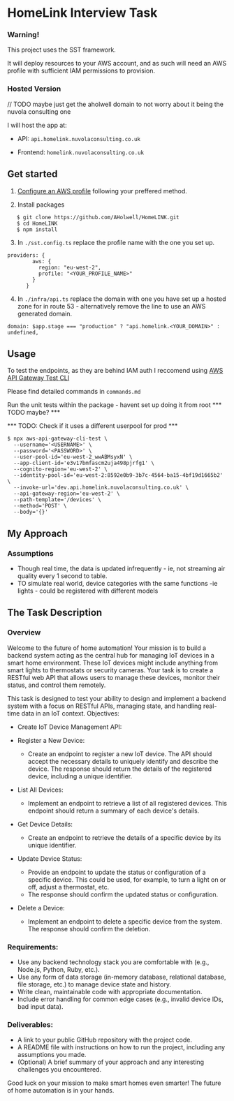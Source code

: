 # HomeLink Interview Task


### Warning!

This project uses the SST framework.

It will deploy resources to your AWS account, and as such will need an AWS profile with sufficient IAM permissions to provision.

### Hosted Version
// TODO maybe just get the aholwell domain to not worry about it being the nuvola consulting one

I will host the app at:

* API: ```api.homelink.nuvolaconsulting.co.uk```

* Frontend: ```homelink.nuvolaconsulting.co.uk```

## Get started

1. [Configure an AWS profile](https://docs.aws.amazon.com/cli/v1/userguide/cli-configure-files.html) following your preffered method.

2. Install packages
```
   $ git clone https://github.com/AHolwell/HomeLINK.git
   $ cd HomeLINK
   $ npm install
```

3. In `./sst.config.ts` replace the profile name with the one you set up.

```
providers: {
        aws: {
          region: "eu-west-2",
          profile: "<YOUR_PROFILE_NAME>"
        }
      }
```

4. In `./infra/api.ts` replace the domain with one you have set up a hosted zone for in route 53 - alternatively remove the line to use an AWS generated domain.
```
domain: $app.stage === "production" ? "api.homelink.<YOUR_DOMAIN>" : undefined,
```

## Usage

To test the endpoints, as they are behind IAM auth I reccomend using [AWS API Gateway Test CLI](https://github.com/AnomalyInnovations/aws-api-gateway-cli-test)

Please find detailed commands in ```commands.md```

Run the unit tests within the package - havent set up doing it from root *** TODO maybe? *** 

*** TODO: Check if it uses a different userpool for prod ***

```
$ npx aws-api-gateway-cli-test \
  --username='<USERNAME>' \
  --password='<PASSWORD>' \
  --user-pool-id='eu-west-2_wwABMsyxN' \
  --app-client-id='e3v17bmfascm2uja498pjrfg1' \
  --cognito-region='eu-west-2' \
  --identity-pool-id='eu-west-2:8592e0b9-3b7c-4564-ba15-4bf19d1665b2' \
  --invoke-url='dev.api.homelink.nuvolaconsulting.co.uk' \
  --api-gateway-region='eu-west-2' \
  --path-template='/devices' \
  --method='POST' \
  --body='{}'
```

## My Approach
### Assumptions

* Though real time, the data is updated infrequently - ie, not streaming air quality every 1 second to table.
* TO simulate real world, device categories with the same functions -ie lights - could be registered with different models

## The Task Description

### Overview

Welcome to the future of home automation! Your mission is to build a backend system acting as the central hub for managing IoT devices in a smart home environment. These IoT devices might include anything from smart lights to thermostats or security cameras. Your task is to create a RESTful web API that allows users to manage these devices, monitor their status, and control them remotely.

This task is designed to test your ability to design and implement a backend system with a focus on RESTful APIs, managing state, and handling real-time data in an IoT context.
Objectives:

* Create IoT Device Management API:

* Register a New Device:
   * Create an endpoint to register a new IoT device. The API should accept the necessary details to uniquely identify and describe the device.
            The response should return the details of the registered device, including a unique identifier.

* List All Devices:
   * Implement an endpoint to retrieve a list of all registered devices. This endpoint should return a summary of each device's details.

* Get Device Details:
   * Create an endpoint to retrieve the details of a specific device by its unique identifier.

* Update Device Status:
   * Provide an endpoint to update the status or configuration of a specific device. This could be used, for example, to turn a light on or off, adjust a thermostat, etc.
   * The response should confirm the updated status or configuration.

* Delete a Device:
   * Implement an endpoint to delete a specific device from the system. The response should confirm the deletion.

### Requirements:

* Use any backend technology stack you are comfortable with (e.g., Node.js, Python, Ruby, etc.).
* Use any form of data storage (in-memory database, relational database, file storage, etc.) to manage device state and history.
* Write clean, maintainable code with appropriate documentation.
* Include error handling for common edge cases (e.g., invalid device IDs, bad input data).

### Deliverables:

* A link to your public GitHub repository with the project code.
* A README file with instructions on how to run the project, including any assumptions you made.
* (Optional) A brief summary of your approach and any interesting challenges you encountered.


Good luck on your mission to make smart homes even smarter! The future of home automation is in your hands.
